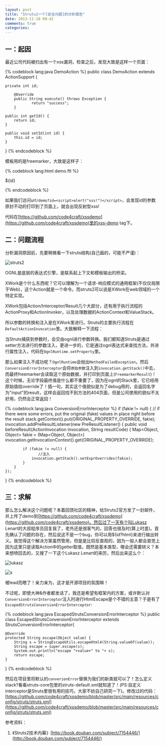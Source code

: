 ```yaml
---
layout: post
title: "Struts2一个[安全问题]的分析报告"
date: 2013-11-18 09:42
comments: true
categories: 
---
```


## 一：起因

最近公司代码被扫出有一个xss漏洞，检查之后，发现大致是这样一个页面：

{% codeblock lang:java DemoAction %}
public class DemoAction extends ActionSupport {

    private int id;

        @Override
        public String execute() throws Exception {
                return "success";
        }

    public int getId() {
        return id;
    }

    public void setId(int id) {
        this.id = id;
    }
}
{% endcodeblock %}

<!--more-->

模板用的是freemarker，大致是这样子：

{% codeblock lang:html demo.ftl %}
<html class="G_N">
<head>


</head>
<body id="top">

${id}
</body>
</html>
{% endcodeblock %}

如果我们访问url`/demo?id=<script>alert("xss!")</script>`，会发现id的参数原封不动的打印到了页面上，就会出现反射型xss!

代码在[https://github.com/code4craft/xssdemo](https://github.com/code4craft/xssdemo)里的xss-demo tag下。

## 二：问题流程

分析漏洞原因前，先要稍微看一下struts结构(自己画的，可能不严谨)：

![struts2][1]

OGNL是底层的表达式引擎，是联系起上下文和模板输出的桥梁。

XWork是个什么东西呢？它可以理解为一个请求-响应模式的通用框架(不仅仅局限于Web)，这个Action就是一个命令。而struts2可以说是XWork在web领域的一个特定实现。

XWork包括Action/Interceptor/Result几个大部分，还有用于执行流程的ActionProxy和ActionInvoker，以及处理数据的ActionContext和ValueStack。

所以参数的转换和注入是在XWork里进行。Struts的主要执行流程在`DefaultActionInvocation`里。大致解释一下流程：

当Struts捕获到参数时，会交由ognl进行参数转换。我们都知道Struts是通过setter方法进行的参数注入，更进一步的，它是通过ognl表达式来查找方法，并进行属性注入，代码在`OgnlRuntime.setProperty`里。

那么如果注入不成功呢？`OgnlRuntime`会抛出`MethodFailedException`，然后`ConversionErrorInterceptor`会将`原始参数`注入到`invocation.getStack()`中去，而最终freemarker会读取这个原始数据，并打印到页面上(`FreemarkerResult`)！这个时候，无论字段最终值是什么都不重要了，因为在ognl的Stack里，它已经用原始值给override了！插一句，其实这个值貌似是为了debug用的，会返回名字为"input"的result，这样会返回找不到方法的404页面，但是公司使用的貌似不太好用，仍然会正常返回！

{% codeblock lang:java ConversionErrorInterceptor %}
if (fakie != null) {
    // if there were some errors, put the original (fake) values in place right before the result
    stack.getContext().put(ORIGINAL_PROPERTY_OVERRIDE, fakie);
    invocation.addPreResultListener(new PreResultListener() {
        public void beforeResult(ActionInvocation invocation, String resultCode) {
            Map<Object, Object> fakie = (Map<Object, Object>) invocation.getInvocationContext().get(ORIGINAL_PROPERTY_OVERRIDE);

            if (fakie != null) {
            	   //注入
                invocation.getStack().setExprOverrides(fakie);
            }
        }
    });
}
{% endcodeblock %}

## 三：求解

那么怎么解决这个问题呢？本着回馈社区的精神，给Struts2官方发了一封邮件，并上传了demo到[https://github.com/code4craft/xssdemo](https://github.com/code4craft/xssdemo)。然后过了一天有个叫Lukasz Lenart的大叔程序员回复我了，老外还是很客气的，回答也很及时(算上时差)。首先确认了问题的存在，然后说这不是一个bug，你可以用${id?html}来进行输出转义。我觉得这个解决方案虽然管用，但是是比较反直观的，因为一般人都会直觉上因为这里只是读取Action中的getter取值，既然是基本类型，哪会还需要转义？本来想喷回去的，又搜了一下这个Lukasz Lenart的来历，然后出来这么个：

![lukasz][2]

![s][3]

被lead亮瞎了！亲力亲为，这才是开源项目的氛围嘛！

不过呢，即使大神&作者都发话了，我还是希望有框架内的方案，或许默认对`ConversionErrorInterceptor`注入时进行HtmlEscape是个不错的主意？于是有了`EscapedStrutsConversionErrorInterceptor`:

{% codeblock lang:java EscapedStrutsConversionErrorInterceptor %}
public class EscapedStrutsConversionErrorInterceptor extends StrutsConversionErrorInterceptor{

    @Override
    protected String escape(Object value) {
        String s = StringEscapeUtils.escapeHtml4(String.valueOf(value));
        String escape = super.escape(s);
        System.out.println("escape "+value+" to "+ s);
        return escape;
    }
}
{% endcodeblock %}

然后在项目里将默认的`converionError`替换为我们的新类就可以了！怎么定义stack?看看struts-core包里的struts-default.xml就知道了！(PS:自定义interceptor是Struts里很有用的技巧，大家不妨自己研究一下)。修改过的代码：[https://github.com/code4craft/xssdemo/blob/master/src/main/resources/config/struts/struts.xml](https://github.com/code4craft/xssdemo/blob/master/src/main/resources/config/struts/struts.xml)

参考资料：

1. 《Struts2技术内幕》[http://book.douban.com/subject/7154446/](http://book.douban.com/subject/7154446/)

[1]: http://static.oschina.net/uploads/space/2013/1115/001209_ikf2_190591.jpg
[2]: http://static.oschina.net/uploads/space/2013/1118/212211_F15d_190591.jpg
[3]: http://static.oschina.net/uploads/space/2013/1118/215911_jxug_190591.jpeg